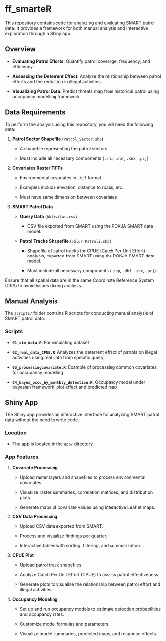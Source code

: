 # ff_smarteR

This repository contains code for analyzing and evaluating SMART patrol data. It provides a framework for both manual analysis and interactive exploration through a Shiny app.

## Overview

-   **Evaluating Patrol Efforts**: Quantify patrol coverage, frequency, and efficiency.

<!-- -->

-   **Assessing the Deterrent Effect**: Analyze the relationship between patrol efforts and the reduction in illegal activities.

-   **Visualizing Patrol Data**: Predict threats map from historical patrol using occupancy modelling framework

## Data Requirements

To perform the analysis using this repository, you will need the following data:

1.  **Patrol Sector Shapefile** (`Patrol_Sector.shp`)

    -   A shapefile representing the patrol sectors.

    -   Must include all necessary components (`.shp`, `.dbf`, `.shx`, `.prj`).

2.  **Covariates Raster TIFFs**

    -   Environmental covariates in `.tif` format.

    -   Examples include elevation, distance to roads, etc.

    -   Must have same dimension between covariates

3.  **SMART Patrol Data**

    -   **Query Data** (`Aktivitas.csv`)

        -   CSV file exported from SMART using the POKJA SMART data model.

    -   **Patrol Tracks Shapefile** (`Jalur Patroli.shp`)

        -   Shapefile of patrol tracks for CPUE (Catch Per Unit Effort) analysis, exported from SMART using the POKJA SMART data model.

        -   Must include all necessary components (`.shp`, `.dbf`, `.shx`, `.prj`).

Ensure that all spatial data are in the same Coordinate Reference System (CRS) to avoid issues during analysis.

## Manual Analysis

The `scripts/` folder contains R scripts for conducting manual analysis of SMART patrol data.

### Scripts

-   **`01_sim_data.R`**: For simulating dataset

-   **`02_real_data_CPUE.R`**: Analyzes the deterrent effect of patrols on illegal activities using real data from specific query.

-   **`03_processingcovariate.R`**: Example of processing common covariates for occupancy modelling

-   **`04_bayes_occu_by_monthly_detection.R`**: Occupancy model under bayesian framework, plot effect and predicted map

## Shiny App

The Shiny app provides an interactive interface for analyzing SMART patrol data without the need to write code.

### Location

-   The app is located in the `app/` directory.

### App Features

1.  **Covariate Processing**

    -   Upload raster layers and shapefiles to process environmental covariates.

    -   Visualize raster summaries, correlation matrices, and distribution plots.

    -   Generate maps of covariate values using interactive Leaflet maps.

2.  **CSV Data Processing**

    -   Upload CSV data exported from SMART.

    -   Process and visualize findings per quarter.

    -   Interactive tables with sorting, filtering, and summarization.

3.  **CPUE Plot**

    -   Upload patrol track shapefiles.

    -   Analyze Catch Per Unit Effort (CPUE) to assess patrol effectiveness.

    -   Generate plots to visualize the relationship between patrol effort and illegal activities.

4.  **Occupancy Modeling**

    -   Set up and run occupancy models to estimate detection probabilities and occupancy rates.

    -   Customize model formulas and parameters.

    -   Visualize model summaries, predicted maps, and response effects.
